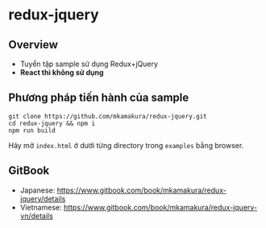 # redux-jquery

## Overview
- Tuyển tập sample sử dụng Redux+jQuery
- **React thì không sử dụng**

## Phương pháp tiến hành của sample
```
git clone https://github.com/mkamakura/redux-jquery.git
cd redux-jquery && npm i
npm run build
```

Hãy mở `index.html` ở dưới từng directory trong `examples` bằng browser.

## GitBook
- Japanese: https://www.gitbook.com/book/mkamakura/redux-jquery/details
- Vietnamese: https://www.gitbook.com/book/mkamakura/redux-jquery-vn/details
